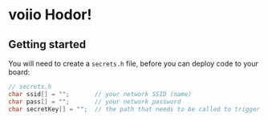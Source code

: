 # voiio Hodor!

## Getting started

You will need to create a `secrets.h` file, before you can deploy code to your board:

```hpp
// secrets.h
char ssid[] = "";       // your network SSID (name)
char pass[] = "";       // your network password
char secretKey[] = "";  // the path that needs to be called to trigger the door, like http://MY-IP/SECRET_KEY
```
